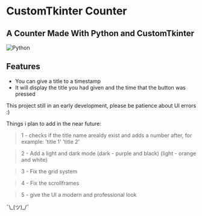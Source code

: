 # CustomTkinter Counter

## A Counter Made With Python and CustomTkinter

![Python](https://img.shields.io/badge/python-3670A0?style=for-the-badge&logo=python&logoColor=ffdd54)

## Features

- You can give a title to a timestamp
- It will display the title you had given and the time that the button was pressed

This project still in an early development, please be patience about UI errors :)

Things i plan to add in the near future:
>1 - checks if the title name arealdy exist and adds a number after, for example: 'title 1' 'title 2'

>2 - Add a light and dark mode (dark - purple and black) (light - orange and white)

>3 - Fix the grid system

>4 - Fix the scrollframes

>5 - give the UI a modern and professional look

¯\\\_(ツ)_/¯
